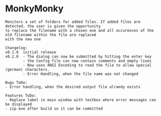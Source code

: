 # MonkyMonky    
    Monitors a set of folders for added files. If added files are detected, the user is given the opportunity 
    to replace the filename with a chosen one and all occurences of the old filename within the file are replaced
    with the new one

    Changelog:
    v0.1.0  initial release
    v0.2.0  - The dialog can now be submitted by hitting the enter key
            - the Config file can now contain comments and empty lines
            - Now uses ANSI Encoding to read the file to allow special (german) characters.
            - Error Handling, when the file name was not changed

	Bugs ToDo:
	- Error handling, when the desired output file alraedy exists
	
	Features ToDo:
	- Replace label in main window with textbox where error messages can be displayed
	- zip exe after build so it can be committed

    